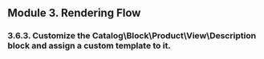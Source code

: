 ## Module 3. Rendering Flow
### 3.6.3. Customize the Catalog\Block\Product\View\Description block and assign a custom template to it.